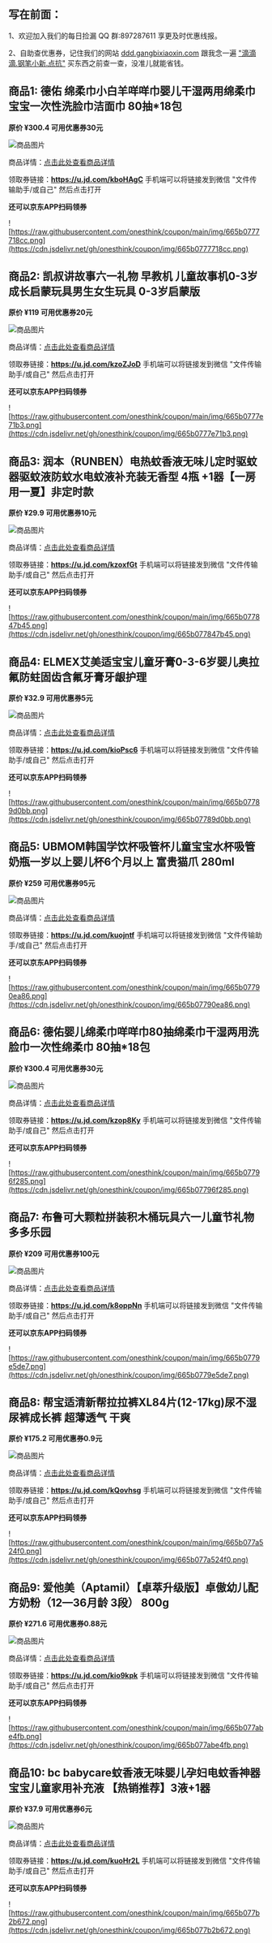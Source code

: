## 写在前面：

1、欢迎加入我们的每日捡漏 QQ 群:897287611 享更及时优惠线报。

2、自助查优惠券，记住我们的网站 [ddd.gangbixiaoxin.com](https://ddd.gangbixiaoxin.com) 跟我念一遍 ["滴滴滴.钢笔小新.点抗"](https://ddd.gangbixiaoxin.com) 买东西之前查一查，没准儿就能省钱。

## 商品1: 德佑 绵柔巾小白羊咩咩巾婴儿干湿两用绵柔巾宝宝一次性洗脸巾洁面巾 80抽*18包

**原价 ¥300.4 可用优惠券30元**

![商品图片](http://img14.360buyimg.com/n1/jfs/t1/210380/29/43217/203747/66583f3eF91eb411f/7b3f8ff279b0881d.jpg)

商品详情：[点击此处查看商品详情](https://union-click.jd.com/jdc?e=1003156031&amp;p=JF8BARkJK1olXwQBXVpVDkgTBF8IGloTWgcEVVpYCUsfBV9MRANLAjZbERscSkAJHTdNTwcKBlMdBgABFksWAmkPGl0UWQMDVFZbFxJSXzI4XlxOFVl_VVw9dQMVVG1xfydpPGVJJFJROEonAG4IHFITWgALUW5cWEpHAj8JS1olXQYyFTBaAEkQB2w4GmsVWwYEV1tdD0MeAm0JK1sdWjbV-eaIgvrCi9bchdPC5KHX3eKJlsMnM18LK1sUXAQCUFlcCksnM284GGtLMwdRUlxdCx8TbTJOXVtADVJbOldVDUwUAGwPK1kUXAQAZG5tUhJtVypJHTJWKXlFBCoFYzVMVhABTA9OMwQLUDkGTi4XU2t3bx5VCkBFC25dOA)

领取券链接：**https://u.jd.com/kboHAgC** 手机端可以将链接发到微信 "文件传输助手/或自己" 然后点击打开

**还可以京东APP扫码领券**

![https://raw.githubusercontent.com/onesthink/coupon/main/img/665b0777718cc.png](https://cdn.jsdelivr.net/gh/onesthink/coupon/img/665b0777718cc.png)

## 商品2: 凯叔讲故事六一礼物 早教机 儿童故事机0-3岁成长启蒙玩具男生女生玩具 0-3岁启蒙版

**原价 ¥119 可用优惠券20元**

![商品图片](http://img14.360buyimg.com/n1/jfs/t1/216868/1/42541/132595/6658397bF7f5b0aab/ed5f63a38b4d8f75.jpg)

商品详情：[点击此处查看商品详情](https://union-click.jd.com/jdc?e=1003156031&amp;p=JF8BARkJK1olXwMLVlxdCU8RAV8IGloTWgQFUVxdCk0TAV9MRANLAjZbERscSkAJHTdNTwcKBlMdBgABFksWAmkPGVwQXwYAUlpfFxJSXzI4G1xFOVJhEyQ9CjF1QwdyEy4LB2ByNFJROEonAG4IHFITWgALUW5cWEpHAj8JS1olXQYyFTBbCUIUAWc4GmsVWwYEV1tdDkoWBGcMK1sdWjbV-eaIgvrCi9bchdPC5KHX3eKJlsMnM18LK1sUXAQCUFlcCksnM284GGtLMwdRXF5eAE0QbTJOXVtAD1BVOlZcDE0VBW0KK1kUXAQAZG5tDyBwZW9MEwFWCmRCExg8AT52ACp9bTBuM0REACoAXQp3BxFDSC4UNm1xIW5dOA)

领取券链接：**https://u.jd.com/kzoZJoD** 手机端可以将链接发到微信 "文件传输助手/或自己" 然后点击打开

**还可以京东APP扫码领券**

![https://raw.githubusercontent.com/onesthink/coupon/main/img/665b0777e71b3.png](https://cdn.jsdelivr.net/gh/onesthink/coupon/img/665b0777e71b3.png)

## 商品3: 润本（RUNBEN）电热蚊香液无味儿定时驱蚊器驱蚊液防蚊水电蚊液补充装无香型 4瓶 +1器【一房用一夏】非定时款

**原价 ¥29.9 可用优惠券10元**

![商品图片](http://img14.360buyimg.com/n1/jfs/t1/222193/26/41614/130659/66582e4dF359e4330/568a6bfd65317487.jpg)

商品详情：[点击此处查看商品详情](https://union-click.jd.com/jdc?e=1003156031&amp;p=JF8BARMJK1olXwMLVlxVAUgXA18PElMTXQYAUllVCHtTXDdWRGtMGENDFlVDFhNSVzMXQA4KD1heSllUAE0XA20OHFMVQl9HCANtXDZWeTYKeFt2IUJFIDYrUztjfyhya1cZbQcyV19dD0IRBGkBHmsUDQdSVQ5cWEonA284WjUVXw4HVVxtCXsXBW8OGF4VWwcBXFhfOEsfBF_ftuPA17fX3OeJlsPAusjdkufBw44yZG5eOEsWAm0IH1wUXwYyZF5tC3tJbW5bHVgVWQEDOgMbTktCV2lXdVMUWwEHVlhYOEkWAm0KK2slHlpgUzguTEtrWBJzU1ptLkULLBkfcxVfbW1WWi5WOW9JEiE1ck9pfhdBbWsVbQ)

领取券链接：**https://u.jd.com/kzoxfGt** 手机端可以将链接发到微信 "文件传输助手/或自己" 然后点击打开

**还可以京东APP扫码领券**

![https://raw.githubusercontent.com/onesthink/coupon/main/img/665b077847b45.png](https://cdn.jsdelivr.net/gh/onesthink/coupon/img/665b077847b45.png)

## 商品4: ELMEX艾美适宝宝儿童牙膏0-3-6岁婴儿奥拉氟防蛀固齿含氟牙膏牙龈护理

**原价 ¥32.9 可用优惠券5元**

![商品图片](http://img14.360buyimg.com/n1/jfs/t1/182854/39/46819/134057/665995a8Fff2f4429/5587bed098513ca4.png)

商品详情：[点击此处查看商品详情](https://union-click.jd.com/jdc?e=1003156031&amp;p=JF8BAR0JK1olXwMLUV9aC0sRBl8IGloUXAcBU1pfC0snRzBQRQQlBENHFRxWFlVPRjtUBABAQlRcCEBdCUoWAm4LHF8XXgYdDRsBVXsTHQ8PZEVcJmUDCDVeSwp2XSpNaTBTUQoyVW5eCUsQCmkPHVIQbQdSVQ5cWEpHAl8IG2tXM1laABwEXBRBHztVRw9cbQcyVFhdDkgSA2kJHl4SVDYCXFlt3-av1uW5ztOsiZiKg-f63cKr1_GAK2slXjYCVV9fCE8QAm0IK2sVbQUyCjBcW0MXAGcOGDVIG0ACAQkIDSUfAmsOGlscVTYAVV9fCnsnMwYJfFgXC00AVyQKXkpFVi9dGiBCPwViATBfcTBVBGpqUixXAFF0JyQ-cjEnA18)

领取券链接：**https://u.jd.com/kioPsc6** 手机端可以将链接发到微信 "文件传输助手/或自己" 然后点击打开

**还可以京东APP扫码领券**

![https://raw.githubusercontent.com/onesthink/coupon/main/img/665b07789d0bb.png](https://cdn.jsdelivr.net/gh/onesthink/coupon/img/665b07789d0bb.png)

## 商品5: UBMOM韩国学饮杯吸管杯儿童宝宝水杯吸管奶瓶一岁以上婴儿杯6个月以上 富贵猫爪 280ml

**原价 ¥259 可用优惠券95元**

![商品图片](http://img14.360buyimg.com/n1/jfs/t1/174738/9/42734/64025/6656a451F69d8053c/110af06b7106ba42.jpg)

商品详情：[点击此处查看商品详情](https://union-click.jd.com/jdc?e=1003156031&amp;p=JF8BARsJK1olXwMLVlxbDEIeAl8IGlsUXQQCU1ddAUgeBl9MRANLAjZbERscSkAJHTdNTwcKBlMdBgABFksWA24IGVsSVAYLV1dYFxJSXzI4aSRJNX9bVSg_blFAXA4OWDocO31dElJROEonAG4IHFITWgALUW5cWEpHAj8JS1olXQYyFTBdCEMWAW4AGGsUbQYEVFheDUsRAmsAGFwlXQ4FZInwsJ6dsrqAoo-L1dG784vUtJ-Ji184K1glXQcDVl5ZD0oVA184G2sWbVhsVQ1YX0wUB2tmRh1TXVNUDR8zAEoTAGgNH1olXwcDVlxtOHtsZjdIbDwWP2dEPB8rShthAycJQw9WIQ5sViUnagJ3emdRaTJXD09fESgKOEsn)

领取券链接：**https://u.jd.com/kuojntf** 手机端可以将链接发到微信 "文件传输助手/或自己" 然后点击打开

**还可以京东APP扫码领券**

![https://raw.githubusercontent.com/onesthink/coupon/main/img/665b07790ea86.png](https://cdn.jsdelivr.net/gh/onesthink/coupon/img/665b07790ea86.png)

## 商品6: 德佑婴儿绵柔巾咩咩巾80抽绵柔巾干湿两用洗脸巾一次性绵柔巾 80抽*18包

**原价 ¥300.4 可用优惠券30元**

![商品图片](http://img14.360buyimg.com/n1/jfs/t1/166763/32/46271/203501/66584094Fce469063/bac0c46c7bad70e3.jpg)

商品详情：[点击此处查看商品详情](https://union-click.jd.com/jdc?e=1003156031&amp;p=JF8BARsJK1olXwMLVlhaAUMfA18IGloTWgcEUF1cDUIeBF9MRANLAjZbERscSkAJHTdNTwcKBlMdBgABFksWAmkPGl0RXgcHXVdaFxJSXzI4RTsdI0J8MiI-QyloUxQOHTtdAWAFNFJROEonAG4IHFITWgALUW5cWEpHAj8JS1olXQYyFTBdCUwSAW4NEmsUbQYEVFheDUsRAmkPElwlXQ4FZInwsJ6dsrqAoo-L1dG784vUtJ-Ji184K1glXQcDVl5ZD0oVA184G2sWbVhsVQ1VCE0UUWZmRh1TXVNbEAUzAEoQB2cAGF4lXwcDVlxtOHttdTtBWC9DOwdFDQ4GajFcfG9OQgVrAw9sViQgSTh2ZRZdRQhtDlBjXCJfOEsn)

领取券链接：**https://u.jd.com/kzop8Ky** 手机端可以将链接发到微信 "文件传输助手/或自己" 然后点击打开

**还可以京东APP扫码领券**

![https://raw.githubusercontent.com/onesthink/coupon/main/img/665b07796f285.png](https://cdn.jsdelivr.net/gh/onesthink/coupon/img/665b07796f285.png)

## 商品7: 布鲁可大颗粒拼装积木桶玩具六一儿童节礼物 多多乐园

**原价 ¥209 可用优惠券100元**

![商品图片](http://img14.360buyimg.com/n1/jfs/t1/235457/8/9914/239793/658a512cF194d12f7/6e38de2a04045814.jpg)

商品详情：[点击此处查看商品详情](https://union-click.jd.com/jdc?e=1003156031&amp;p=JF8BASAJK1olXwMLUV5bDEsWAV8IGloUVAcLU15YCEInRzBQRQQlBENHFRxWFlVPRjtUBABAQlRcCEBdCUoWCm4BHFsQXQ8dDRsBVXtAfDRNcCF8GmRjAFgGVEhiWCpvYQ51UQoyVW5eCUsQCmkPHVIQbQdSVQ5cWEpHAl8IG2tXM9KL5obeuJ-pnbmehYy4xAUDZF9tCE0XBWwNG10UVQIHVW5dAEwn1MKwztGkiI67gMDV3_Kw1ua0z8WdbTYyV25dCUoVA2sPGlkVbTYCZF1tViUWUGcIHVgTVGhfEhhdXRBHAAEAGlwSWwcHXG5fCUoVAV84Kw4WIUBYCh0EcTRkdDRdXBJFDnFxHT0YeyUVWzF0XjtQGFZdICsEdwkfWwk4G2s)

领取券链接：**https://u.jd.com/k8oppNn** 手机端可以将链接发到微信 "文件传输助手/或自己" 然后点击打开

**还可以京东APP扫码领券**

![https://raw.githubusercontent.com/onesthink/coupon/main/img/665b0779e5de7.png](https://cdn.jsdelivr.net/gh/onesthink/coupon/img/665b0779e5de7.png)

## 商品8: 帮宝适清新帮拉拉裤XL84片(12-17kg)尿不湿尿裤成长裤 超薄透气 干爽

**原价 ¥175.2 可用优惠券0.9元**

![商品图片](http://img14.360buyimg.com/n1/jfs/t1/162620/12/45878/234576/6659e059F16cc393a/a3dbfcc0b82d1a95.jpg)

商品详情：[点击此处查看商品详情](https://union-click.jd.com/jdc?e=1003156031&amp;p=JF8BASAJK1olXwMLUV1bDkIWB18IGloUXQEKU15fDUgnRzBQRQQlBENHFRxWFlVPRjtUBABAQlRcCEBdCUoWA2gAHFsXWAUdDRsBVXtNdilzell2Q2N6MkQ-aj5geW1_eAJlUQoyVW5eCUsQCmkPHVIQbQdSVQ5cWEpHAl8IG2tGM0dSCB8JSwkL1uSVzOa1iZmRZF9tCE0XBWwNG10VXgAEVG5dAEwn1MKwztGkiI67gMDV3_Kw1ua0z8WdbTYyV25dCUoVA2sPGlkVbTYCZF1tViUWUGkKG1kUXGhfEhhdXRZUQQEBE14SXgEKVG5fCUoVAV84Kx9KWQYFVB5YTCpsADVIRCRiAkV8ChsqTyUVVDl-UBxVG1BEKiVdaB92fRg4G2s)

领取券链接：**https://u.jd.com/kQovhsg** 手机端可以将链接发到微信 "文件传输助手/或自己" 然后点击打开

**还可以京东APP扫码领券**

![https://raw.githubusercontent.com/onesthink/coupon/main/img/665b077a524f0.png](https://cdn.jsdelivr.net/gh/onesthink/coupon/img/665b077a524f0.png)

## 商品9: 爱他美（Aptamil）【卓萃升级版】卓傲幼儿配方奶粉（12—36月龄   3段） 800g

**原价 ¥271.6 可用优惠券0.88元**

![商品图片](http://img14.360buyimg.com/n1/jfs/t1/232768/30/18015/128240/66597230F56109ed5/1534cd28804d787b.jpg)

商品详情：[点击此处查看商品详情](https://union-click.jd.com/jdc?e=1003156031&amp;p=JF8BARkJK1olXwMLUVheCkoeBF8IGloUWQEAU11dAUgnRzBQRQQlBENHFRxWFlVPRjtUBABAQlRcCEBdCUoWB2gKHFgVVAUdDRsBVXtWSid8eB1sK2RGMhwjW0pyUx9LQA91UQoyVW5eCUsQCmkPHVIQbQdSVQ5cWEpHAl8IG2tDMwYDVV9cCUgQBGY4GmsVWwYEV1tdDksSAGcBK1sdWjbV-eaIgvrCi9bchdPC5KHX3eKJlsMnM18LK1sUXAQCUFlcCksnM284GGtLMwdRUlxdDUwXbTJOXVtAAU4LOldVDUwWBG4KK1kUXAQAZG5tXBxxUzJ7GwNgB2RZUAcEbkpUBg1TWgtXMwRDBDY0ThZiSy9tGgNqFGIAN25dOA)

领取券链接：**https://u.jd.com/kio9kpk** 手机端可以将链接发到微信 "文件传输助手/或自己" 然后点击打开

**还可以京东APP扫码领券**

![https://raw.githubusercontent.com/onesthink/coupon/main/img/665b077abe4fb.png](https://cdn.jsdelivr.net/gh/onesthink/coupon/img/665b077abe4fb.png)

## 商品10: bc babycare蚊香液无味婴儿孕妇电蚊香神器宝宝儿童家用补充液 【热销推荐】3液+1器

**原价 ¥37.9 可用优惠券6元**

![商品图片](http://img14.360buyimg.com/n1/jfs/t1/205403/23/43622/89686/6655aa05Fcfa4e83f/a3ff899e58d8cf36.jpg)

商品详情：[点击此处查看商品详情](https://union-click.jd.com/jdc?e=1003156031&amp;p=JF8BARkJK1olXwMLUF9UDEIeAF8IGlodWgMDVVteD04TAl9MRANLAjZbERscSkAJHTdNTwcKBlMdBgABFksWAmcPHloUWAUFUVpcFxJSXzI4EyJiBE4CMwc_VzF2XD9gaQAUAmQDElJROEonAG4IHFITWgALUW5cWEpHAj8JS1olXQYyFTBdCU0fB2w4GmsVWwYEV1tdDksfAWYAK1sdWjbV-eaIgvrCi9bchdPC5KHX3eKJlsMnM18LK1sUXAQCUFlcCksnM284GGtLMwdRXF5cCh4fbTJOXVtAHUFcOlZcD00fAmsPK1kUXAQAZG5tcBVqdwZhZy4QFARrFFlVeD9hRDV1UDBcMwQHVQEZdBhHfgpsZCESO29qU25dOA)

领取券链接：**https://u.jd.com/kuoHr2L** 手机端可以将链接发到微信 "文件传输助手/或自己" 然后点击打开

**还可以京东APP扫码领券**

![https://raw.githubusercontent.com/onesthink/coupon/main/img/665b077b2b672.png](https://cdn.jsdelivr.net/gh/onesthink/coupon/img/665b077b2b672.png)

